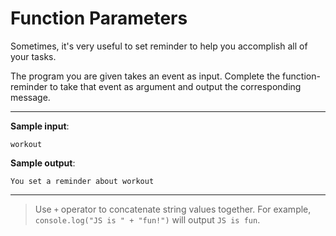 # Function Parameters

Sometimes, it's very useful to set reminder to help you accomplish all of your tasks.

The program you are given takes an event as input. Complete the function-reminder to take that event as argument and output the corresponding message.

---

**Sample input**: 
```
workout
```

**Sample output**: 
```
You set a reminder about workout
```

---

>Use `+` operator to concatenate string values together. For example, `console.log("JS is " + "fun!")` will output `JS is fun`.